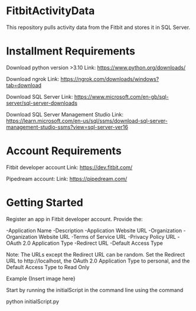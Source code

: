# FitbitActivityData
This repository pulls activity data from the Fitbit and stores it in SQL Server.

# Installment Requirements
Download python version >3.10
Link:
https://www.python.org/downloads/

Download ngrok
Link:
https://ngrok.com/downloads/windows?tab=download

Download SQL Server
Link:
https://www.microsoft.com/en-gb/sql-server/sql-server-downloads

Download SQL Server Management Studio
Link:
https://learn.microsoft.com/en-us/sql/ssms/download-sql-server-management-studio-ssms?view=sql-server-ver16

# Account Requirements
Fitbit developer account
Link:
https://dev.fitbit.com/

Pipedream account: 
Link:
https://pipedream.com/

# Getting Started

Register an app in Fitbit developer account. 
Provide the:

-Application Name
-Description
-Application Website URL
-Organization
-Organization Website URL
-Terms of Service URL
-Privacy Policy URL
-OAuth 2.0 Application Type
-Redirect URL
-Default Access Type

Note: The URLs except the Redirect URL can be random. Set the Redirect URL to http://localhost, the OAuth 2.0 Application Type to personal, and the Default Access Type to Read Only

Example
{Insert image here}


Start by running the initialScript in the command line using the command

python initialScript.py
